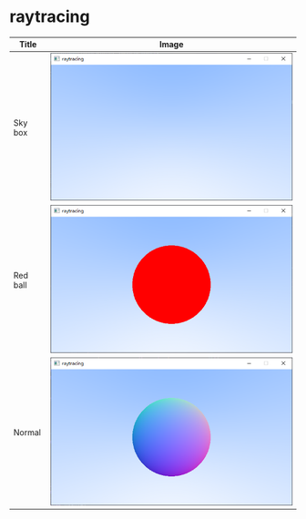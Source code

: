 # raytracing

|Title|Image|
|-----|-----|
|Sky box|![](doc/img/sky_box.png)|
|Red ball|![](doc/img/red_ball.png)|
|Normal|![](doc/img/normal.png)|
